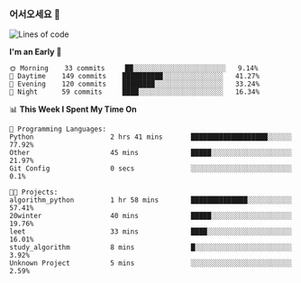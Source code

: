 ### 어서오세요 👋

<!--START_SECTION:waka-->
![Lines of code](https://img.shields.io/badge/From%20Hello%20World%20I%27ve%20Written-391319%20lines%20of%20code-blue)

**I'm an Early 🐤** 

```text
🌞 Morning    33 commits     ██░░░░░░░░░░░░░░░░░░░░░░░   9.14% 
🌆 Daytime    149 commits    ██████████░░░░░░░░░░░░░░░   41.27% 
🌃 Evening    120 commits    ████████░░░░░░░░░░░░░░░░░   33.24% 
🌙 Night      59 commits     ████░░░░░░░░░░░░░░░░░░░░░   16.34%

```


📊 **This Week I Spent My Time On** 

```text
💬 Programming Languages: 
Python                   2 hrs 41 mins       ███████████████████░░░░░░   77.92% 
Other                    45 mins             █████░░░░░░░░░░░░░░░░░░░░   21.97% 
Git Config               0 secs              ░░░░░░░░░░░░░░░░░░░░░░░░░   0.1%

🐱‍💻 Projects: 
algorithm_python         1 hr 58 mins        ██████████████░░░░░░░░░░░   57.41% 
20winter                 40 mins             █████░░░░░░░░░░░░░░░░░░░░   19.76% 
leet                     33 mins             ████░░░░░░░░░░░░░░░░░░░░░   16.01% 
study_algorithm          8 mins              █░░░░░░░░░░░░░░░░░░░░░░░░   3.92% 
Unknown Project          5 mins              ░░░░░░░░░░░░░░░░░░░░░░░░░   2.59%

```


<!--END_SECTION:waka-->
